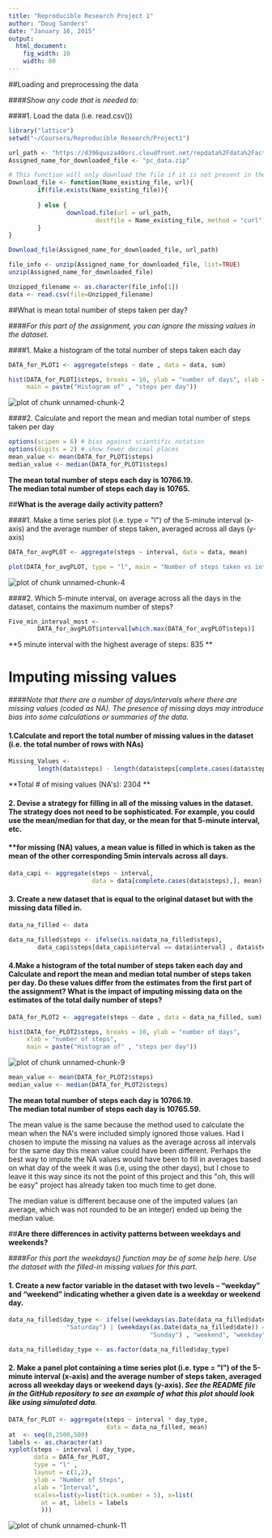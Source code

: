 ```yaml
---
title: "Reproducible Research Project 1"
author: "Doug Sanders"
date: "January 16, 2015"
output:
  html_document:
    fig_width: 10
    width: 80
---
```




##Loading and preprocessing the data

####*Show any code that is needed to:*

####1. Load the data (i.e. read.csv())


```r
library("lattice")
setwd("~/Coursera/Reproducible_Research/Project1")

url_path <- "https://d396qusza40orc.cloudfront.net/repdata%2Fdata%2Factivity.zip"
Assigned_name_for_downloaded_file <- "pc_data.zip"

# This function will only download the file if it is not present in the working directory.
Download_file <- function(Name_existing_file, url){
        if(file.exists(Name_existing_file)){
                
        } else {
                download.file(url = url_path, 
                        destfile = Name_existing_file, method = "curl")
        }
}

Download_file(Assigned_name_for_downloaded_file, url_path)

file_info <- unzip(Assigned_name_for_downloaded_file, list=TRUE)
unzip(Assigned_name_for_downloaded_file)

Unzipped_filename <- as.character(file_info[1])
data <- read.csv(file=Unzipped_filename)
```
            
                         
##What is mean total number of steps taken per day?

####*For this part of the assignment, you can ignore the missing values in the dataset.*

####1. Make a histogram of the total number of steps taken each day


```r
DATA_for_PLOT1 <- aggregate(steps ~ date , data = data, sum)

hist(DATA_for_PLOT1$steps, breaks = 10, ylab = "number of days", xlab = "number of steps", 
     main = paste("Histogram of" , "steps per day"))
```

![plot of chunk unnamed-chunk-2](figure/unnamed-chunk-2-1.png) 

####2. Calculate and report the mean and median total number of steps taken per day


```r
options(scipen = 6) # bias against scientific notation
options(digits = 2) # show fewer decimal places
mean_value <- mean(DATA_for_PLOT1$steps)
median_value <- median(DATA_for_PLOT1$steps)
```
**The mean total number of steps each day is 10766.19.  
The median total number of steps each day is 10765.**


##**What is the average daily activity pattern?**

####1. Make a time series plot (i.e. type = "l") of the 5-minute interval (x-axis) and the average number of steps taken, averaged across all days (y-axis)


```r
DATA_for_avgPLOT <- aggregate(steps ~ interval, data = data, mean)

plot(DATA_for_avgPLOT, type = "l", main = "Number of steps taken vs interval - averaged across all days")
```

![plot of chunk unnamed-chunk-4](figure/unnamed-chunk-4-1.png) 

####2. Which 5-minute interval, on average across all the days in the dataset, contains the maximum number of steps?


```r
Five_min_interval_most <- 
        DATA_for_avgPLOT$interval[which.max(DATA_for_avgPLOT$steps)]
```
**5 minute interval with the highest average of steps: 835 **  

# **Imputing missing values**

####*Note that there are a number of days/intervals where there are missing values (coded as NA). The presence of missing days may introduce bias into some calculations or summaries of the data.*

#### 1.Calculate and report the total number of missing values in the dataset (i.e. the total number of rows with NAs)

```r
Missing_Values <- 
        length(data$steps) - length(data$steps[complete.cases(data$steps)])
```
**Total # of mising values (NA's): 2304 **  


#### 2. Devise a strategy for filling in all of the missing values in the dataset. The strategy does not need to be sophisticated. For example, you could use the mean/median for that day, or the mean for that 5-minute interval, etc.

#### **for missing (NA) values, a mean value is filled in which is taken as the mean of the other corresponding 5min intervals across all days.  

```r
data_capi <- aggregate(steps ~ interval, 
                       data = data[complete.cases(data$steps),], mean)
```

#### 3. Create a new dataset that is equal to the original dataset but with the missing data filled in.

```r
data_na_filled <- data

data_na_filled$steps <- ifelse(is.na(data_na_filled$steps), 
        data_capi$steps[data_capi$interval == data$interval] , data$steps)
```

#### 4.Make a histogram of the total number of steps taken each day and Calculate and report the mean and median total number of steps taken per day. Do these values differ from the estimates from the first part of the assignment? What is the impact of imputing missing data on the estimates of the total daily number of steps?

```r
DATA_for_PLOT2 <- aggregate(steps ~ date , data = data_na_filled, sum)

hist(DATA_for_PLOT2$steps, breaks = 10, ylab = "number of days",
     xlab = "number of steps", 
     main = paste("Histogram of" , "steps per day"))
```

![plot of chunk unnamed-chunk-9](figure/unnamed-chunk-9-1.png) 

```r
mean_value <- mean(DATA_for_PLOT2$steps)
median_value <- median(DATA_for_PLOT2$steps)
```
**The mean total number of steps each day is 10766.19.  
The median total number of steps each day is 10765.59.**

The mean value is the same because the method used to calculate the mean when the NA's were included simply ignored those values.  Had I chosen to impute the missing na values as the average across all intervals for the same day this mean value could have been different.  Perhaps the best way to impute the NA values would have been to fill in averages based on what day of the week it was (i.e, using the other days), but I chose to leave it this way since its not the point of this project and this "oh, this will be easy" project has already taken too much time to get done.

The median value is different because one of the imputed values (an average, which was not rounded to be an integer) ended up being the median value.  


##**Are there differences in activity patterns between weekdays and weekends?**

####*For this part the weekdays() function may be of some help here. Use the dataset with the filled-in missing values for this part.*

#### 1. Create a new factor variable in the dataset with two levels – “weekday” and “weekend” indicating whether a given date is a weekday or weekend day.  

```r
data_na_filled$day_type <- ifelse((weekdays(as.Date(data_na_filled$date)) == 
                "Saturday") | (weekdays(as.Date(data_na_filled$date)) == 
                                       "Sunday") , "weekend", "weekday")

data_na_filled$day_type <- as.factor(data_na_filled$day_type)
```

#### 2. Make a panel plot containing a time series plot (i.e. type = "l") of the 5-minute interval (x-axis) and the average number of steps taken, averaged across all weekday days or weekend days (y-axis). *See the README file in the GitHub repository to see an example of what this plot should look like using simulated data.*


```r
DATA_for_PLOT <- aggregate(steps ~ interval * day_type,
                           data = data_na_filled, mean)
at  <- seq(0,2500,500)
labels <- as.character(at)
xyplot(steps ~ interval | day_type, 
       data = DATA_for_PLOT, 
       type = "l" ,
       layout = c(1,2), 
       ylab = "Number of Steps", 
       xlab = "Interval",
       scales=list(y=list(tick.number = 5), x=list(
         at = at, labels = labels
         )))
```

![plot of chunk unnamed-chunk-11](figure/unnamed-chunk-11-1.png) 



